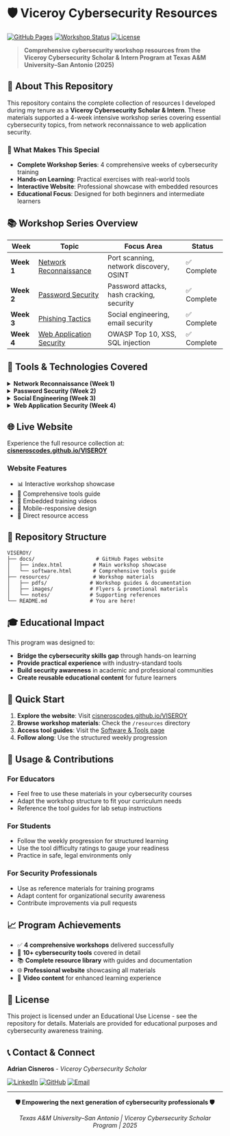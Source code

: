 # 🛡️ Viceroy Cybersecurity Resources

[![GitHub Pages](https://img.shields.io/badge/GitHub%20Pages-Live%20Site-blue)](https://cisneroscodes.github.io/VISEROY/)
[![Workshop Status](https://img.shields.io/badge/Workshop%20Series-Completed-success)](https://cisneroscodes.github.io/VISEROY/)
[![License](https://img.shields.io/badge/License-Educational%20Use-green)](#license)

> **Comprehensive cybersecurity workshop resources from the Viceroy Cybersecurity Scholar & Intern Program at Texas A&M University–San Antonio (2025)**

## 🎯 About This Repository

This repository contains the complete collection of resources I developed during my tenure as a **Viceroy Cybersecurity Scholar & Intern**. These materials supported a 4-week intensive workshop series covering essential cybersecurity topics, from network reconnaissance to web application security.

### 🌟 What Makes This Special
- **Complete Workshop Series**: 4 comprehensive weeks of cybersecurity training
- **Hands-on Learning**: Practical exercises with real-world tools
- **Interactive Website**: Professional showcase with embedded resources
- **Educational Focus**: Designed for both beginners and intermediate learners

## 📚 Workshop Series Overview

| Week | Topic | Focus Area | Status |
|------|--------|------------|---------|
| **Week 1** | [Network Reconnaissance](https://cisneroscodes.github.io/VISEROY/) | Port scanning, network discovery, OSINT | ✅ Complete |
| **Week 2** | [Password Security](https://cisneroscodes.github.io/VISEROY/) | Password attacks, hash cracking, security | ✅ Complete |
| **Week 3** | [Phishing Tactics](https://cisneroscodes.github.io/VISEROY/) | Social engineering, email security | ✅ Complete |
| **Week 4** | [Web Application Security](https://cisneroscodes.github.io/VISEROY/) | OWASP Top 10, XSS, SQL injection | ✅ Complete |

## 🔧 Tools & Technologies Covered

<details>
<summary><strong>Network Reconnaissance (Week 1)</strong></summary>

- **Wireshark** - Network protocol analyzer
- **Nmap** - Network discovery and security auditing
- **CTFlearn** - Hands-on cybersecurity challenges
</details>

<details>
<summary><strong>Password Security (Week 2)</strong></summary>

- **Hashcat** - Advanced password recovery utility
- **John the Ripper** - Fast password cracker
- **Various hash analysis tools**
</details>

<details>
<summary><strong>Social Engineering (Week 3)</strong></summary>

- **Email header analysis** techniques
- **Phishing detection** methodologies
- **Security awareness** training materials
</details>

<details>
<summary><strong>Web Application Security (Week 4)</strong></summary>

- **DVWA** - Damn Vulnerable Web Application
- **Burp Suite** - Web application security testing
- **PortSwigger Web Academy** - Online security training
</details>

## 🌐 Live Website

Experience the full resource collection at: **[cisneroscodes.github.io/VISEROY](https://cisneroscodes.github.io/VISEROY/)**

### Website Features
- 📊 Interactive workshop showcase
- 🔧 Comprehensive tools guide
- 🎥 Embedded training videos
- 📱 Mobile-responsive design
- 🔗 Direct resource access

## 📂 Repository Structure

```
VISEROY/
├── docs/                    # GitHub Pages website
│   ├── index.html          # Main workshop showcase
│   └── software.html       # Comprehensive tools guide
├── resources/              # Workshop materials
│   ├── pdfs/              # Workshop guides & documentation
│   ├── images/            # Flyers & promotional materials
│   └── notes/             # Supporting references
└── README.md              # You are here!
```

## 🎓 Educational Impact

This program was designed to:
- **Bridge the cybersecurity skills gap** through hands-on learning
- **Provide practical experience** with industry-standard tools
- **Build security awareness** in academic and professional communities  
- **Create reusable educational content** for future learners

## 🚀 Quick Start

1. **Explore the website**: Visit [cisneroscodes.github.io/VISEROY](https://cisneroscodes.github.io/VISEROY/)
2. **Browse workshop materials**: Check the `/resources` directory
3. **Access tool guides**: Visit the [Software & Tools page](https://cisneroscodes.github.io/VISEROY/software.html)
4. **Follow along**: Use the structured weekly progression

## 🤝 Usage & Contributions

### For Educators
- Feel free to use these materials in your cybersecurity courses
- Adapt the workshop structure to fit your curriculum needs
- Reference the tool guides for lab setup instructions

### For Students
- Follow the weekly progression for structured learning
- Use the tool difficulty ratings to gauge your readiness
- Practice in safe, legal environments only

### For Security Professionals
- Use as reference materials for training programs
- Adapt content for organizational security awareness
- Contribute improvements via pull requests

## 📈 Program Achievements

- ✅ **4 comprehensive workshops** delivered successfully
- 🎯 **10+ cybersecurity tools** covered in detail  
- 📚 **Complete resource library** with guides and documentation
- 🌐 **Professional website** showcasing all materials
- 🎥 **Video content** for enhanced learning experience

## 📄 License

This project is licensed under an Educational Use License - see the repository for details. Materials are provided for educational purposes and cybersecurity awareness training.

## 📞 Contact & Connect

**Adrian Cisneros** - *Viceroy Cybersecurity Scholar*

[![LinkedIn](https://img.shields.io/badge/LinkedIn-Connect-blue?style=flat&logo=linkedin)](https://www.linkedin.com/in/adrian-cisneros-cs/)
[![GitHub](https://img.shields.io/badge/GitHub-Follow-black?style=flat&logo=github)](https://github.com/CisnerosCodes)
[![Email](https://img.shields.io/badge/Email-Contact-red?style=flat&logo=gmail)](mailto:adrianbencisneros@gmail.com?subject=Viceroy%20Inquiry)

---

<div align="center">

**🛡️ Empowering the next generation of cybersecurity professionals 🛡️**

*Texas A&M University–San Antonio | Viceroy Cybersecurity Scholar Program | 2025*

</div>
